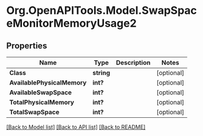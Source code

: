 # Org.OpenAPITools.Model.SwapSpaceMonitorMemoryUsage2

## Properties

Name | Type | Description | Notes
------------ | ------------- | ------------- | -------------
**Class** | **string** |  | [optional] 
**AvailablePhysicalMemory** | **int?** |  | [optional] 
**AvailableSwapSpace** | **int?** |  | [optional] 
**TotalPhysicalMemory** | **int?** |  | [optional] 
**TotalSwapSpace** | **int?** |  | [optional] 

[[Back to Model list]](../README.md#documentation-for-models) [[Back to API list]](../README.md#documentation-for-api-endpoints) [[Back to README]](../README.md)

